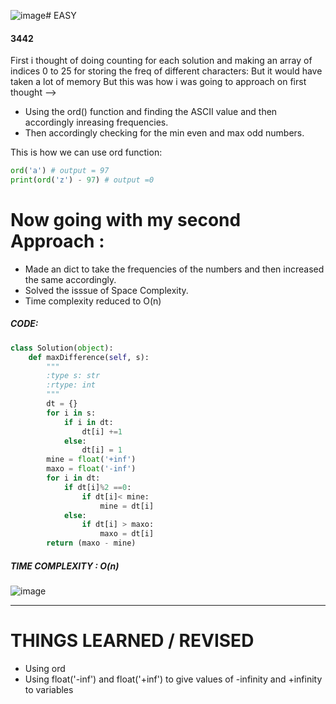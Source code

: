 ![image](https://github.com/user-attachments/assets/14c263c6-30e5-4169-9123-56687c57d037)# EASY 
#### 3442

First i thought of doing counting for each solution and making an array of indices 0 to 25 for storing the freq of different characters:
But it would have taken a lot of memory
But this was how i was going to approach on first thought -->
* Using the ord() function and finding the ASCII value and then accordingly inreasing frequencies.
* Then accordingly checking for the min even and max odd numbers.

This is how we can use ord function:
```python
ord('a') # output = 97
print(ord('z') - 97) # output =0
```

# Now going with my second Approach :
  * Made an dict to take the frequencies of the numbers and then increased the same accordingly.
  * Solved the isssue of Space Complexity.
  * Time complexity reduced to O(n)

##### CODE:
```python
class Solution(object):
    def maxDifference(self, s):
        """
        :type s: str
        :rtype: int
        """
        dt = {}
        for i in s:
            if i in dt:
                dt[i] +=1
            else:
                dt[i] = 1
        mine = float('+inf')
        maxo = float('-inf')
        for i in dt:
            if dt[i]%2 ==0:
                if dt[i]< mine:
                    mine = dt[i]
            else: 
                if dt[i] > maxo:
                    maxo = dt[i]
        return (maxo - mine)
```
##### TIME COMPLEXITY : O(n)
![image](https://github.com/user-attachments/assets/27f1db02-8db7-48d4-97f9-1565615f94de)

---

# THINGS LEARNED / REVISED
* Using ord
* Using float('-inf') and float('+inf') to give values of -infinity and +infinity to variables
